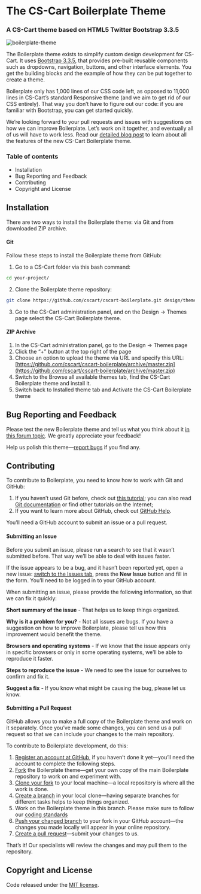 # The CS-Cart Boilerplate Theme
### A CS-Cart theme based on HTML5 Twitter Bootstrap 3.3.5

![boilerplate-theme](https://cloud.githubusercontent.com/assets/11404497/14453514/f8823fec-009d-11e6-9737-46437f87c96a.png )

The Boilerplate theme exists to simplify custom design development for CS-Cart. It uses [Bootstrap 3.3.5](http://getbootstrap.com/), that provides pre-built reusable components such as dropdowns, navigation, buttons, and other interface elements. You get the building blocks and the example of how they can be put together to create a theme.

Boilerplate only has 1,000 lines of our CSS code left, as opposed to 11,000 lines in CS-Cart’s standard Responsive theme (and we aim to get rid of our CSS entirely). That way you don’t have to figure out our code: if you are familiar with Bootstrap, you can get started quickly.

We’re looking forward to your pull requests and issues with suggestions on how we can improve Boilerplate. Let’s work on it together, and eventually all of us will have to work less.
Read our [detailed blog post](http://blog.cs-cart.com/2015/12/25/cs-cart-boilerplate-theme-minimum-of-code-maximum-of-flexibility/) to learn about all the features of the new CS-Cart Boilerplate theme.

### Table of contents

* Installation
* Bug Reporting and Feedback
* Contributing
* Copyright and License

## Installation
There are two ways to install the Boilerplate theme: via Git and from downloaded ZIP archive.
#### Git
Follow these steps to install the Boilerplate theme from GitHub:

1. Go to a CS-Cart folder via this bash command:
  ```bash
  cd your-project/
  ```

2. Clone the Boilerplate theme repository:
  ```bash
  git clone https://github.com/cscart/cscart-boilerplate.git design/themes/boilerplate
  ```

3. Go to the CS-Cart administration panel, and on the Design → Themes page select the CS-Cart Boilerplate theme.

#### ZIP Archive
1. In the CS-Cart administration panel, go to the Design → Themes page
2. Click the “+” button at the top right of the page
3. Choose an option to upload the theme via URL and specify this URL: [https://github.com/cscart/cscart-boilerplate/archive/master.zip](https://github.com/cscart/cscart-boilerplate/archive/master.zip)
4. Switch to the Browse all available themes tab, find the CS-Cart Boilerplate theme and install it.
5. Switch back to Installed theme tab and Activate the CS-Cart Boilerplate theme

## Bug Reporting and Feedback
Please test the new Boilerplate theme and tell us what you think about it [in this forum topic](http://forum.cs-cart.com/topic/43024-the-cs-cart-boilerplate-theme-for-developers-minimum-of-code-maximum-of-flexibility/). We greatly appreciate your feedback!

Help us polish this theme—[report bugs](https://github.com/cscart/cscart-boilerplate/issues) if you find any.

## Contributing
To contribute to Boilerplate, you need to know how to work with Git and GitHub:

1. If you haven’t used Git before, check out [this tutorial](http://try.github.io/); you can also read [Git documentation](https://git-scm.com/documentation) or find other tutorials on the Internet;
2. If you want to learn more about GitHub, check out [GitHub Help](https://help.github.com/). 

You’ll need a GitHub account to submit an issue or a pull request.

#### Submitting an Issue
Before you submit an issue, please run a search to see that it wasn’t submitted before. That way we’ll be able to deal with issues faster.

If the issue appears to be a bug, and it hasn’t been reported yet, open a new issue: [switch to the Issues tab](https://github.com/cscart/cscart-boilerplate/issues), press the **New Issue** button and fill in the form. You’ll need to be logged in to your GitHub account.

When submitting an issue, please provide the following information, so that we can fix it quickly:

**Short summary of the issue** - That helps us to keep things organized.

**Why is it a problem for you?** - Not all issues are bugs. If you have a suggestion on how to improve Boilerplate, please tell us how this improvement would benefit the theme.

**Browsers and operating systems** - If we know that the issue appears only in specific browsers or only in some operating systems, we’ll be able to reproduce it faster.

**Steps to reproduce the issue** - We need to see the issue for ourselves to confirm and fix it.

**Suggest a fix** - If you know what might be causing the bug, please let us know.

#### Submitting a Pull Request

GitHub allows you to make a full copy of the Boilerplate theme and work on it separately. Once you’ve made some changes, you can send us a pull request so that we can include your changes to the main repository.

To contribute to Boilerplate development, do this:

1. [Register an account at GitHub](https://github.com/join), if you haven’t done it yet—you’ll need the account to complete the following steps.
2. [Fork](https://help.github.com/articles/fork-a-repo/) the Boilerplate theme—get your own copy of the main Boilerplate repository to work on and experiment with.
3. [Clone your fork](https://help.github.com/articles/cloning-a-repository/) to your local machine—a local repository is where all the work is done.
4. [Create a branch](https://git-scm.com/book/en/v2/Git-Branching-Basic-Branching-and-Merging) in your local clone—having separate branches for different tasks helps to keep things organized.
5. Work on the Boilerplate theme in this branch. Please make sure to follow our [coding standards](http://docs.cs-cart.com/4.3.x/developer_guide/core/coding_standards/index.html)
6. [Push your changed branch](https://help.github.com/articles/pushing-to-a-remote/) to your fork in your GitHub account—the changes you made locally will appear in your online repository.
7. [Create a pull request](https://help.github.com/articles/using-pull-requests)—submit your changes to us.

That’s it! Our specialists will review the changes and may pull them to the repository.


## Copyright and License
Code released under the [MIT license](https://github.com/cscart/lithe/blob/master/LICENSE).

